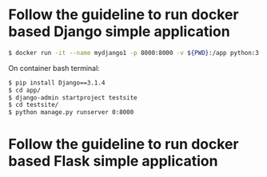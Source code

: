 # Follow the guideline to run docker based Django simple application
```bash
$ docker run -it --name mydjango1 -p 8000:8000 -v ${PWD}:/app python:3.8 bash
```
On container bash terminal:
```bash
$ pip install Django==3.1.4
$ cd app/
$ django-admin startproject testsite
$ cd testsite/
$ python manage.py runserver 0:8000
```

# Follow the guideline to run docker based Flask simple application

